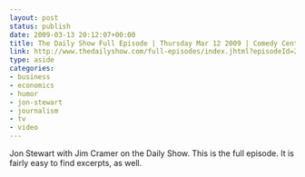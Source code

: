 ```yaml
---
layout: post
status: publish
date: 2009-03-13 20:12:07+00:00
title: The Daily Show Full Episode | Thursday Mar 12 2009 | Comedy Central
link: http://www.thedailyshow.com/full-episodes/index.jhtml?episodeId=220533
type: aside
categories:
- business
- economics
- humor
- jon-stewart
- journalism
- tv
- video
---
```


Jon Stewart with Jim Cramer on the Daily Show. This is the full episode. It is fairly easy to find excerpts, as well.
